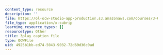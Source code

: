 ```yaml
---
content_type: resource
description: ''
file: https://ol-ocw-studio-app-production.s3.amazonaws.com/courses/3-091sc-introduction-to-solid-state-chemistry-fall-2010/4925b1bbed745043903272d69d36c0ad_qKh4mOlEZpE.vtt
file_type: application/x-subrip
learning_resource_types: []
resourcetype: Other
title: 3play caption file
type: OCWFile
uid: 4925b1bb-ed74-5043-9032-72d69d36c0ad
---
```

